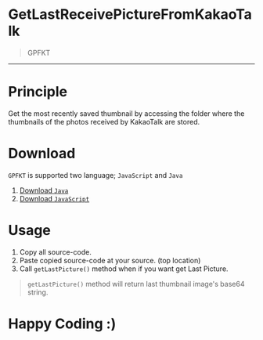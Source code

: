 # GetLastReceivePictureFromKakaoTalk
> GPFKT

-----

# Principle
Get the most recently saved thumbnail by accessing the folder where the thumbnails of the photos received by KakaoTalk are stored.

# Download
`GPFKT` is supported two language; `JavaScript` and `Java`
1. [Download `Java`](https://github.com/sungbin5304/GetLastReceivePictureFromKakaoTalk/blob/master/PicturePathManager.java)
2. [Download `JavaScript`](https://github.com/sungbin5304/GetLastReceivePictureFromKakaoTalk/blob/master/PicturePathManager.js)

# Usage
1. Copy all source-code.
2. Paste copied source-code at your source. (top location)
3. Call `getLastPicture()` method when if you want get Last Picture.
> `getLastPicture()` method will return last thumbnail image's base64 string.


# Happy Coding :)
